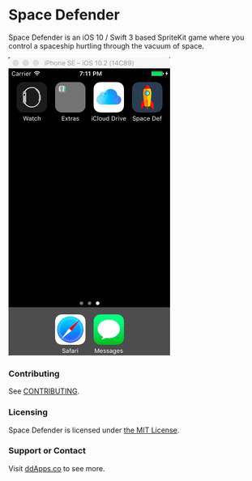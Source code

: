 # Space Defender
Space Defender is an iOS 10 / Swift 3 based SpriteKit game where you control a spaceship hurtling through the vacuum of space.

![](art/screenshot/space-defender-03.gif?raw=true)

### Contributing
See [CONTRIBUTING](CONTRIBUTING.md).

### Licensing
Space Defender is licensed under [the MIT License](LICENSE).

### Support or Contact
Visit [ddApps.co](http://ddapps.co) to see more.